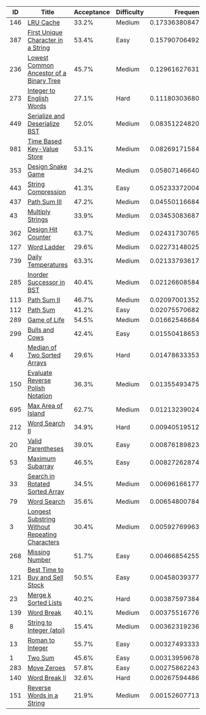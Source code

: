 |ID|Title|Acceptance|Difficulty|Frequency|
|----|-----|----|---|---|
|146|[LRU Cache]( https://leetcode.com/problems/lru-cache)|33.2%|Medium|0.17336380847901145|
|387|[First Unique Character in a String]( https://leetcode.com/problems/first-unique-character-in-a-string)|53.4%|Easy|0.15790706492146894|
|236|[Lowest Common Ancestor of a Binary Tree]( https://leetcode.com/problems/lowest-common-ancestor-of-a-binary-tree)|45.7%|Medium|0.12961627631364242|
|273|[Integer to English Words]( https://leetcode.com/problems/integer-to-english-words)|27.1%|Hard|0.11180303680851608|
|449|[Serialize and Deserialize BST]( https://leetcode.com/problems/serialize-and-deserialize-bst)|52.0%|Medium|0.08351224820068956|
|981|[Time Based Key-Value Store]( https://leetcode.com/problems/time-based-key-value-store)|53.1%|Medium|0.08269171584511335|
|353|[Design Snake Game]( https://leetcode.com/problems/design-snake-game)|34.2%|Medium|0.05807146640389905|
|443|[String Compression]( https://leetcode.com/problems/string-compression)|41.3%|Easy|0.052333720049023605|
|437|[Path Sum III]( https://leetcode.com/problems/path-sum-iii)|47.2%|Medium|0.04550116684579005|
|43|[Multiply Strings]( https://leetcode.com/problems/multiply-strings)|33.9%|Medium|0.034530836872391495|
|362|[Design Hit Counter]( https://leetcode.com/problems/design-hit-counter)|63.7%|Medium|0.024317307650706343|
|127|[Word Ladder]( https://leetcode.com/problems/word-ladder)|29.6%|Medium|0.022731480259023204|
|739|[Daily Temperatures]( https://leetcode.com/problems/daily-temperatures)|63.3%|Medium|0.02133793617365773|
|285|[Inorder Successor in BST]( https://leetcode.com/problems/inorder-successor-in-bst)|40.4%|Medium|0.021266085846178402|
|113|[Path Sum II]( https://leetcode.com/problems/path-sum-ii)|46.7%|Medium|0.020970013522095075|
|112|[Path Sum]( https://leetcode.com/problems/path-sum)|41.2%|Easy|0.0207557068297192|
|289|[Game of Life]( https://leetcode.com/problems/game-of-life)|54.5%|Medium|0.01662548684613402|
|299|[Bulls and Cows]( https://leetcode.com/problems/bulls-and-cows)|42.4%|Easy|0.015504186535965254|
|4|[Median of Two Sorted Arrays]( https://leetcode.com/problems/median-of-two-sorted-arrays)|29.6%|Hard|0.014786333530311531|
|150|[Evaluate Reverse Polish Notation]( https://leetcode.com/problems/evaluate-reverse-polish-notation)|36.3%|Medium|0.01355493475171521|
|695|[Max Area of Island]( https://leetcode.com/problems/max-area-of-island)|62.7%|Medium|0.012132390248237822|
|212|[Word Search II]( https://leetcode.com/problems/word-search-ii)|34.9%|Hard|0.009405195123101255|
|20|[Valid Parentheses]( https://leetcode.com/problems/valid-parentheses)|39.0%|Easy|0.008761898231759775|
|53|[Maximum Subarray]( https://leetcode.com/problems/maximum-subarray)|46.5%|Easy|0.008272628741228982|
|33|[Search in Rotated Sorted Array]( https://leetcode.com/problems/search-in-rotated-sorted-array)|34.5%|Medium|0.006961661779487692|
|79|[Word Search]( https://leetcode.com/problems/word-search)|35.6%|Medium|0.006548007844690591|
|3|[Longest Substring Without Repeating Characters]( https://leetcode.com/problems/longest-substring-without-repeating-characters)|30.4%|Medium|0.005927699633275225|
|268|[Missing Number]( https://leetcode.com/problems/missing-number)|51.7%|Easy|0.0046685425596334085|
|121|[Best Time to Buy and Sell Stock]( https://leetcode.com/problems/best-time-to-buy-and-sell-stock)|50.5%|Easy|0.004580393778309264|
|23|[Merge k Sorted Lists]( https://leetcode.com/problems/merge-k-sorted-lists)|40.2%|Hard|0.0038759738446929853|
|139|[Word Break]( https://leetcode.com/problems/word-break)|40.1%|Medium|0.003755167762323698|
|8|[String to Integer (atoi)]( https://leetcode.com/problems/string-to-integer-atoi)|15.4%|Medium|0.003623192369420312|
|13|[Roman to Integer]( https://leetcode.com/problems/roman-to-integer)|55.7%|Easy|0.0032749333347487667|
|1|[Two Sum]( https://leetcode.com/problems/two-sum)|45.6%|Easy|0.003139596786381058|
|283|[Move Zeroes]( https://leetcode.com/problems/move-zeroes)|57.8%|Easy|0.002758622439079723|
|140|[Word Break II]( https://leetcode.com/problems/word-break-ii)|32.6%|Hard|0.0026759448668004808|
|151|[Reverse Words in a String]( https://leetcode.com/problems/reverse-words-in-a-string)|21.9%|Medium|0.0015260771341435947|
